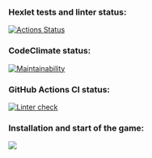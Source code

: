 ### Hexlet tests and linter status:
[![Actions Status](https://github.com/Lorehan/python-project-lvl1/workflows/hexlet-check/badge.svg)](https://github.com/Lorehan/python-project-lvl1/actions)

### CodeClimate status:
[![Maintainability](https://api.codeclimate.com/v1/badges/f6d97c04ed3f2760819d/maintainability)](https://codeclimate.com/github/Lorehan/python-project-lvl1/maintainability)

### GitHub Actions CI status:
[![Linter check](https://github.com/Lorehan/python-project-lvl1/actions/workflows/linter.yml/badge.svg)](https://github.com/Lorehan/python-project-lvl1/actions/workflows/linter.yml)

### Installation and start of the game:
<a href="https://asciinema.org/a/wMCntOHMGZitI85HXGY4RKoHw" target="_blank"><img src="https://asciinema.org/a/wMCntOHMGZitI85HXGY4RKoHw.svg" /></a>